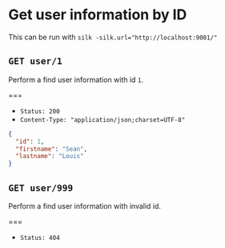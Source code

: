 # Get user information by ID

This can be run with `silk -silk.url="http://localhost:9001/"`

## `GET user/1`

Perform a find user information with id `1`.

===

* `Status: 200`
* `Content-Type: "application/json;charset=UTF-8"`
```json
{
  "id": 1,
  "firstname": "Sean",
  "lastname": "Louis"
}
```

## `GET user/999`

Perform a find user information with invalid id.

===

* `Status: 404`
